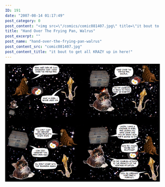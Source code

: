 ```yaml
---
ID: 191
date: "2007-08-14 01:17:49"
post_category: 0
post_content: "<img src=\"/comics/comic081407.jpg\" title=\"it bout to get all KRAZY up in here!\" />"
title: "Hand Over The Frying Pan, Walrus"
post_excerpt: ""
post_name: "hand-over-the-frying-pan-walrus"
post_content_src: "comic081407.jpg"
post_content_title: "it bout to get all KRAZY up in here!"
---
```



[![it bout to get all KRAZY up in here!](/comics-hi-res/comic081407.jpg)](/comics-hi-res/comic081407.jpg "it bout to get all KRAZY up in here!")
